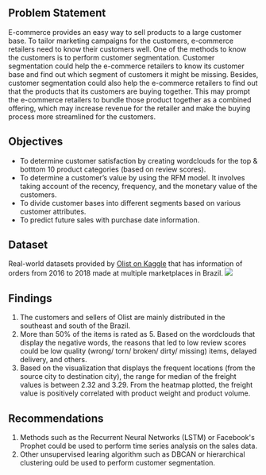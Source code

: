 ## Problem Statement
E-commerce provides an easy way to sell products to a large customer base. To tailor marketing campaigns for the customers, e-commerce retailers need to know their customers well. One of the methods to know the customers is to perform customer segmentation. Customer segmentation could help the e-commerce retailers to know its customer base and find out which segment of customers it might be missing. Besides, customer segmentation could also help the e-commerce retailers to find out that the products that its customers are buying together. This may prompt the e-commerce retailers to bundle those product together as a combined offering, which may increase revenue for the retailer and make the buying process more streamlined for the customers.

## Objectives
* To determine customer satisfaction by creating wordclouds for the top & botttom 10 product categories (based on review scores).
* To determine a customer’s value by using the RFM model. It involves taking account of the recency, frequency, and the monetary value of the customers.
* To divide customer bases into different segments based on various customer attributes.
* To predict future sales with purchase date information.

## Dataset
Real-world datasets provided by <a href='https://www.kaggle.com/datasets/olistbr/brazilian-ecommerce?datasetId=55151&sortBy=voteCount&searchQuery=rfm'>Olist on Kaggle</a> that has information of orders from 2016 to 2018 made at multiple marketplaces in Brazil.
<img src='https://i.imgur.com/HRhd2Y0.png'>

## Findings
1. The customers and sellers of Olist are mainly distributed in the southeast and south of the Brazil.
2. More than 50% of the items is rated as 5. Based on the wordclouds that display the negative words, the reasons that led to low review scores could be low quality (wrong/ torn/ broken/ dirty/ missing) items, delayed delivery, and others.
3. Based on the visualization that displays the frequent locations (from the source city to destination city), the range for median of the freight values is between 2.32 and 3.29. From the heatmap plotted, the freight value is positively correlated with product weight and product volume.

## Recommendations
1.  Methods such as the Recurrent Neural Networks (LSTM) or Facebook's Prophet could be used to perform time series analysis on the sales data.
2.  Other unsupervised learing algorithm such as DBCAN or hierarchical clustering ould be used to perform customer segmentation.
